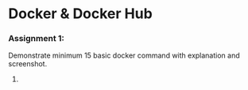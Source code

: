 # Docker & Docker Hub


### Assignment 1:

Demonstrate minimum 15 basic docker command with explanation and screenshot.

1. 